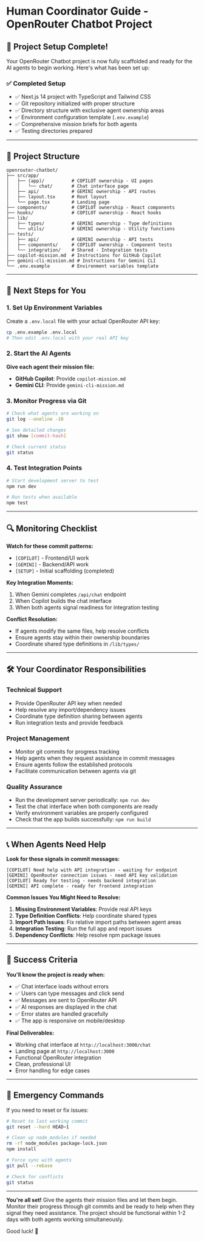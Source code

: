 # Human Coordinator Guide - OpenRouter Chatbot Project

## 🎯 Project Setup Complete!

Your OpenRouter Chatbot project is now fully scaffolded and ready for the AI agents to begin working. Here's what has been set up:

### ✅ Completed Setup
- ✅ Next.js 14 project with TypeScript and Tailwind CSS
- ✅ Git repository initialized with proper structure  
- ✅ Directory structure with exclusive agent ownership areas
- ✅ Environment configuration template (`.env.example`)
- ✅ Comprehensive mission briefs for both agents
- ✅ Testing directories prepared

---

## 📁 Project Structure

```
openrouter-chatbot/
├── src/app/
│   ├── (app)/          # COPILOT ownership - UI pages
│   │   └── chat/       # Chat interface page
│   ├── api/            # GEMINI ownership - API routes  
│   ├── layout.tsx      # Root layout
│   └── page.tsx        # Landing page
├── components/         # COPILOT ownership - React components
├── hooks/              # COPILOT ownership - React hooks
├── lib/
│   ├── types/          # GEMINI ownership - Type definitions
│   └── utils/          # GEMINI ownership - Utility functions
├── tests/
│   ├── api/            # GEMINI ownership - API tests
│   ├── components/     # COPILOT ownership - Component tests
│   └── integration/    # Shared - Integration tests
├── copilot-mission.md  # Instructions for GitHub Copilot
├── gemini-cli-mission.md # Instructions for Gemini CLI
└── .env.example        # Environment variables template
```

---

## 🚀 Next Steps for You

### 1. Set Up Environment Variables
Create a `.env.local` file with your actual OpenRouter API key:
```bash
cp .env.example .env.local
# Then edit .env.local with your real API key
```

### 2. Start the AI Agents
**Give each agent their mission file:**
- **GitHub Copilot**: Provide `copilot-mission.md`
- **Gemini CLI**: Provide `gemini-cli-mission.md`

### 3. Monitor Progress via Git
```bash
# Check what agents are working on
git log --oneline -10

# See detailed changes
git show [commit-hash]

# Check current status
git status
```

### 4. Test Integration Points
```bash
# Start development server to test
npm run dev

# Run tests when available
npm test
```

---

## 🔍 Monitoring Checklist

**Watch for these commit patterns:**
- `[COPILOT]` - Frontend/UI work
- `[GEMINI]` - Backend/API work  
- `[SETUP]` - Initial scaffolding (completed)

**Key Integration Moments:**
1. When Gemini completes `/api/chat` endpoint
2. When Copilot builds the chat interface
3. When both agents signal readiness for integration testing

**Conflict Resolution:**
- If agents modify the same files, help resolve conflicts
- Ensure agents stay within their ownership boundaries
- Coordinate shared type definitions in `/lib/types/`

---

## 🛠️ Your Coordinator Responsibilities

### Technical Support
- Provide OpenRouter API key when needed
- Help resolve any import/dependency issues  
- Coordinate type definition sharing between agents
- Run integration tests and provide feedback

### Project Management
- Monitor git commits for progress tracking
- Help agents when they request assistance in commit messages
- Ensure agents follow the established protocols
- Facilitate communication between agents via git

### Quality Assurance
- Run the development server periodically: `npm run dev`
- Test the chat interface when both components are ready
- Verify environment variables are properly configured
- Check that the app builds successfully: `npm run build`

---

## 📞 When Agents Need Help

**Look for these signals in commit messages:**
```
[COPILOT] Need help with API integration - waiting for endpoint
[GEMINI] OpenRouter connection issues - need API key validation
[COPILOT] Ready for testing - needs backend integration
[GEMINI] API complete - ready for frontend integration
```

**Common Issues You Might Need to Resolve:**
1. **Missing Environment Variables**: Provide real API keys
2. **Type Definition Conflicts**: Help coordinate shared types
3. **Import Path Issues**: Fix relative import paths between agent areas
4. **Integration Testing**: Run the full app and report issues
5. **Dependency Conflicts**: Help resolve npm package issues

---

## 🎯 Success Criteria

**You'll know the project is ready when:**
- ✅ Chat interface loads without errors
- ✅ Users can type messages and click send
- ✅ Messages are sent to OpenRouter API
- ✅ AI responses are displayed in the chat
- ✅ Error states are handled gracefully
- ✅ The app is responsive on mobile/desktop

**Final Deliverables:**
- Working chat interface at `http://localhost:3000/chat`
- Landing page at `http://localhost:3000`
- Functional OpenRouter integration
- Clean, professional UI
- Error handling for edge cases

---

## 🚨 Emergency Commands

If you need to reset or fix issues:

```bash
# Reset to last working commit
git reset --hard HEAD~1

# Clean up node_modules if needed
rm -rf node_modules package-lock.json
npm install

# Force sync with agents
git pull --rebase

# Check for conflicts
git status
```

---

**You're all set!** Give the agents their mission files and let them begin. Monitor their progress through git commits and be ready to help when they signal they need assistance. The project should be functional within 1-2 days with both agents working simultaneously.

Good luck! 🚀

